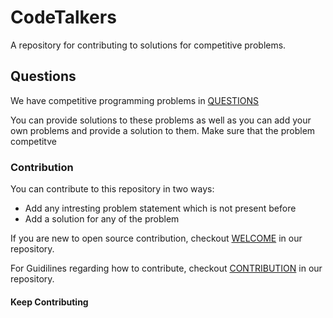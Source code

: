 # CodeTalkers
A repository for contributing to solutions for competitive problems.

## Questions
We have competitive programming problems in [QUESTIONS](QUESTIONS.md)

You can provide solutions to these problems as well as you can add your own problems and provide a solution to them.
Make sure that the problem competitve

### Contribution
You can contribute to this repository in two ways:
- Add any intresting problem statement which is not present before
- Add a solution for any of the problem 

If you are new to open source contribution, checkout [WELCOME](WELCOME.md) in our repository.

For Guidilines regarding how to contribute, checkout [CONTRIBUTION](CONTRIBUTION.md) in our repository.

#### Keep Contributing